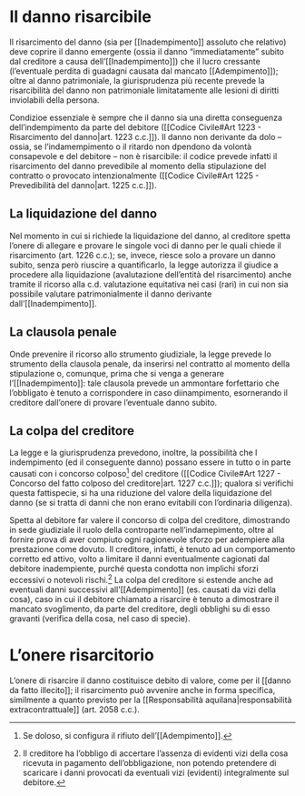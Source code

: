 

# Il danno risarcibile
Il risarcimento del danno (sia per [[Inadempimento]] assoluto che relativo) deve coprire il danno emergente (ossia il danno “immediatamente” subito dal creditore a causa dell’[[Inadempimento]]) che il lucro cressante (l’eventuale perdita di guadagni causata dal mancato [[Adempimento]]); oltre al danno patrimoniale, la giurisprudenza più recente prevede la risarcibilità del danno non patrimoniale limitatamente alle lesioni di diritti inviolabili della persona. 

Condizioe essenziale è sempre che il danno sia una diretta conseguenza dell’indempimento da parte del debitore ([[Codice Civile#Art 1223 - Risarcimento del danno|art. 1223 c.c.]]). Il danno non derivante da dolo – ossia, se l’indamempimento o il ritardo non dpendono da volontà consapevole e del debitore – non è risarcibile: il codice prevede infatti il risarcimento del danno prevedibile al momento della stipulazione del contratto o provocato intenzionalmente ([[Codice Civile#Art 1225 - Prevedibilità del danno|art. 1225 c.c.]]). 

## La liquidazione del danno
Nel momento in cui si richiede la liquidazione del danno, al creditore spetta l’onere di allegare e provare le singole voci di danno per le quali chiede il risarcimento (art. 1226 c.c.); se, invece, riesce solo a provare un danno subito, senza però riuscire a quantificarlo, la legge autorizza il giudice a procedere alla liquidazione (avalutazione dell’entità del risarcimento) anche tramite il ricorso alla c.d. valutazione equitativa nei casi (rari) in cui non sia possibile valutare patrimonialmente il danno derivante dall’[[Inadempimento]]. 

## La clausola penale
Onde prevenire il ricorso allo strumento giudiziale, la legge prevede lo strumento della clausola penale, da inserirsi nel contratto al momento della stipulazione o, comunque, prima che si venga a generare l’[[Inadempimento]]: tale clausola prevede un ammontare forfettario che l’obbligato è tenuto a corrispondere in caso diinampimento, esornerando il creditore dall’onere di provare l’eventuale danno subito. 

## La colpa del creditore
La legge e la giurisprudenza prevedono, inoltre, la possibilità che l indempimento (ed il conseguente danno) possano essere in tutto o in parte causati con i concorso colposo[^1] del creditore ([[Codice Civile#Art 1227 - Concorso del fatto colposo del creditore|art. 1227 c.c.]]); qualora si verifichi questa fattispecie, si ha una riduzione del valore della liquidazione del danno (se si tratta di danni che non erano evitabili con l’ordinaria diligenza). 

Spetta al debitore far valere il concorso di colpa del creditore, dimostrando in sede giudiziale il ruolo della controparte nell’indamepimento, oltre al fornire prova di aver compiuto ogni ragionevole sforzo per adempiere alla prestazione come dovuto. Il creditore, infatti, è tenuto ad un comportamento corretto ed attivo, volto a limitare il danni eventualmente cagionati dal debitore inadempiente, purché questa condotta non implichi sforzi eccessivi o notevoli rischi.[^2] La colpa del creditore si estende anche ad eventuali danni successivi all’[[Adempimento]] (es. causati da vizi della cosa), caso in cui il debitore chiamato a risarcire è tenuto a dimostrare il mancato svoglimento, da parte del creditore, degli obblighi su di esso gravanti (verifica della cosa, nel caso di specie). 

# L’onere risarcitorio
L’onere di risarcire il danno costituisce debito di valore, come per il [[danno da fatto illecito]]; il risarcimento può avvenire anche in forma specifica, similmente a quanto previsto per la [[Responsabilità aquilana|responsabilità extracontrattuale]] (art. 2058 c.c.).

[^1]: Se doloso, si configura il rifiuto dell’[[Adempimento]]. 
[^2]: Il creditore ha l’obbligo di accertare l’assenza di evidenti vizi della cosa ricevuta in pagamento dell’obbligazione, non potendo pretendere di scaricare i danni provocati da eventuali vizi (evidenti) integralmente sul debitore. 
